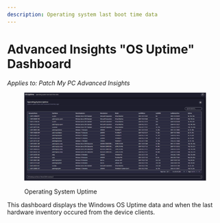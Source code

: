 ```yaml
---
description: Operating system last boot time data
---
```


# Advanced Insights "OS Uptime" Dashboard

_Applies to: Patch My PC Advanced Insights_

<figure><img src="../../../_images/gitbook/image%20%282169%29.png" alt=""><figcaption><p>Operating System Uptime</p></figcaption></figure>

This dashboard displays the Windows OS Uptime data and when the last hardware inventory occured from the device clients.
